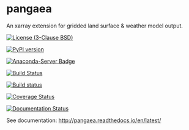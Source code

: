 # pangaea
An xarray extension for gridded land surface & weather model output.

[![License (3-Clause BSD)](https://img.shields.io/badge/license-BSD%203--Clause-yellow.svg)](https://github.com/snowman2/pangeaea/blob/master/LICENSE)

[![PyPI version](https://badge.fury.io/py/pangaea.svg)](https://badge.fury.io/py/pangaea)

[![Anaconda-Server Badge](https://anaconda.org/conda-forge/pangaea/badges/version.svg)](https://anaconda.org/conda-forge/pangaea)

[![Build Status](https://travis-ci.org/snowman2/pangaea.svg?branch=master)](https://travis-ci.org/snowman2/pangaea)

[![Build status](https://ci.appveyor.com/api/projects/status/aa0tcguo4iqw7aa6/branch/master?svg=true)](https://ci.appveyor.com/project/snowman2/pangaea/branch/master)

[![Coverage Status](https://coveralls.io/repos/github/snowman2/pangaea/badge.svg?branch=master)](https://coveralls.io/github/snowman2/pangaea?branch=master)

[![Documentation Status](https://readthedocs.org/projects/pangaea/badge/?version=latest)](http://pangaea.readthedocs.io/en/latest/?badge=latest)

See documentation: http://pangaea.readthedocs.io/en/latest/
